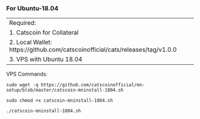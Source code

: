 ### For Ubuntu-18.04

<table>
<tr><td>Required:</td></tr>
<tr><td>1. Catscoin  for Collateral</td></tr>
<tr><td>2. Local Wallet: https://github.com/catscoinofficial/cats/releases/tag/v1.0.0</td></tr>
<tr><td>3. VPS with Ubuntu 18.04</td></tr>
</table>


VPS Commands:

```
sudo wget -q https://github.com/catscoinofficial/mn-setup/blob/master/catscoin-mninstall-1804.sh
```

```
sudo chmod +x catscoin-mninstall-1804.sh
```

```
./catscoin-mninstall-1804.sh
```
